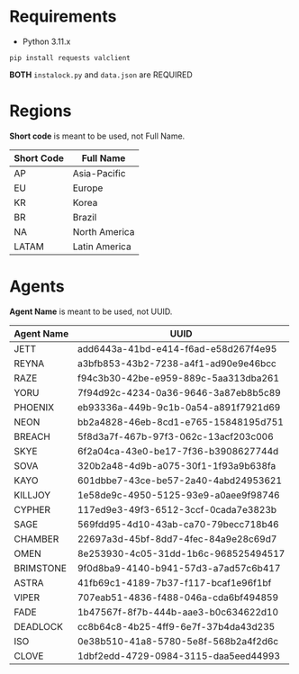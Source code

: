 
# Requirements
- Python 3.11.x
```
pip install requests valclient
```
**BOTH** `instalock.py` and `data.json` are REQUIRED

# Regions
**Short code** is meant to be used, not Full Name.

| Short Code | Full Name |
| ------ | ------ |
| AP | Asia-Pacific |
| EU | Europe |
| KR | Korea |
| BR | Brazil |
| NA | North America |
| LATAM | Latin America |

# Agents
**Agent Name** is meant to be used, not UUID.

| Agent Name | UUID                                  |
|------------|---------------------------------------|
| JETT       | add6443a-41bd-e414-f6ad-e58d267f4e95 |
| REYNA      | a3bfb853-43b2-7238-a4f1-ad90e9e46bcc |
| RAZE       | f94c3b30-42be-e959-889c-5aa313dba261 |
| YORU       | 7f94d92c-4234-0a36-9646-3a87eb8b5c89 |
| PHOENIX    | eb93336a-449b-9c1b-0a54-a891f7921d69 |
| NEON       | bb2a4828-46eb-8cd1-e765-15848195d751 |
| BREACH     | 5f8d3a7f-467b-97f3-062c-13acf203c006 |
| SKYE       | 6f2a04ca-43e0-be17-7f36-b3908627744d |
| SOVA       | 320b2a48-4d9b-a075-30f1-1f93a9b638fa |
| KAYO       | 601dbbe7-43ce-be57-2a40-4abd24953621 |
| KILLJOY    | 1e58de9c-4950-5125-93e9-a0aee9f98746 |
| CYPHER     | 117ed9e3-49f3-6512-3ccf-0cada7e3823b |
| SAGE       | 569fdd95-4d10-43ab-ca70-79becc718b46 |
| CHAMBER    | 22697a3d-45bf-8dd7-4fec-84a9e28c69d7 |
| OMEN       | 8e253930-4c05-31dd-1b6c-968525494517 |
| BRIMSTONE  | 9f0d8ba9-4140-b941-57d3-a7ad57c6b417 |
| ASTRA      | 41fb69c1-4189-7b37-f117-bcaf1e96f1bf |
| VIPER      | 707eab51-4836-f488-046a-cda6bf494859 |
| FADE       | 1b47567f-8f7b-444b-aae3-b0c634622d10 |
| DEADLOCK   | cc8b64c8-4b25-4ff9-6e7f-37b4da43d235 |
| ISO        | 0e38b510-41a8-5780-5e8f-568b2a4f2d6c |
| CLOVE      | 1dbf2edd-4729-0984-3115-daa5eed44993 |
